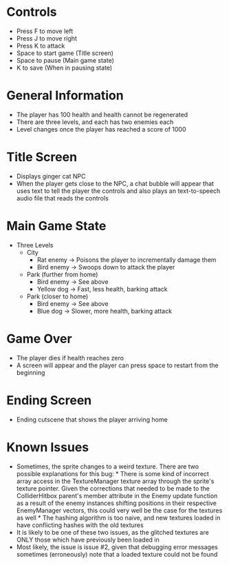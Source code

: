# Controls
* Press F to move left
* Press J to move right
* Press K to attack
* Space to start game (Title screen)
* Space to pause (Main game state)
* K to save (When in pausing state)

# General Information
* The player has 100 health and health cannot be regenerated
* There are three levels, and each has two enemies each
* Level changes once the player has reached a score of 1000

# Title Screen
* Displays ginger cat NPC
* When the player gets close to the NPC, a chat bubble will appear that uses text to tell the player the controls and also plays an text-to-speech audio file that reads the controls

# Main Game State
* Three Levels
     * City
          * Rat enemy → Poisons the player to incrementally damage them
          * Bird enemy → Swoops down to attack the player
     * Park (further from home)
          * Bird enemy → See above
          * Yellow dog → Fast, less health, barking attack
     * Park (closer to home)
          * Bird enemy → See above
          * Blue dog → Slower, more health, barking attack

# Game Over
* The player dies if health reaches zero
* A screen will appear and the player can press space to restart from the beginning

# Ending Screen
* Ending cutscene that shows the player arriving home

# Known Issues
* Sometimes, the sprite changes to a weird texture. There are two possible explanations for this bug:
          * There is some kind of incorrect array access in the TextureManager texture array through the sprite's texture pointer. Given the corrections that needed to be made to the ColliderHitbox parent's member attribute in the Enemy update function as a result of the enemy instances shifting positions in their respective EnemyManager vectors, this could very well be the case for the textures as well
          * The hashing algorithm is too naive, and new textures loaded in have conflicting hashes with the old textures
* It is likely to be one of these two issues, as the glitched textures are ONLY those which have previously been loaded in
* Most likely, the issue is issue #2, given that debugging error messages sometimes (erroneously) note that a loaded texture could not be found
